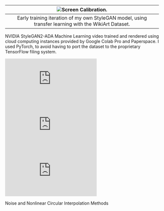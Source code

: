 <div class="mkd_img"> 

|![Screen Calibration.](../images/articles/circular.gif)|
|:--:| 
|Early training iteration of my own StyleGAN model, using transfer learning with the WikiArt Dataset.|

</div>

 NVIDIA StyleGAN2-ADA Machine Learning video trained and rendered using cloud computing instances provided by Google Colab Pro and Paperspace. I used PyTorch, to avoid having to port the dataset to the proprietary TensorFlow filing system. 

 <div class="video_container">
    <div class="video_flexbox">
        <iframe title="vimeo-player" src="https://player.vimeo.com/video/787403650?h=9f16a52afa&autoplay=1&loop=1" class="v_video" frameborder="0" allow="autoplay; fullscreen"></iframe> 
        <iframe title="vimeo-player" src="https://player.vimeo.com/video/787403556?h=99cc53b1c7&autoplay=1&loop=1" class="v_video" frameborder="0" allow="autoplay; fullscreen"></iframe>
        <iframe title="vimeo-player" src="https://player.vimeo.com/video/787403229?h=f453b0ce08&autoplay=1&loop=1" class="v_video" frameborder="0" allow="autoplay; fullscreen"></iframe>
    </div> 
<p>Noise and Nonlinear Circular Interpolation Methods</p>
</div>